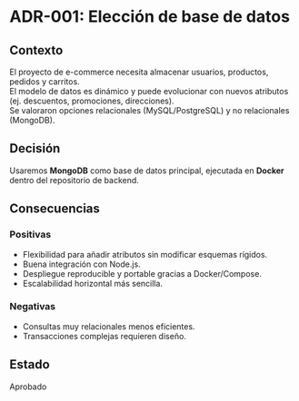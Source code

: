 # ADR-001: Elección de base de datos

## Contexto
El proyecto de e-commerce necesita almacenar usuarios, productos, pedidos y carritos.  
El modelo de datos es dinámico y puede evolucionar con nuevos atributos (ej. descuentos, promociones, direcciones).  
Se valoraron opciones relacionales (MySQL/PostgreSQL) y no relacionales (MongoDB).

## Decisión
Usaremos **MongoDB** como base de datos principal, ejecutada en **Docker** dentro del repositorio de backend.

## Consecuencias

### Positivas
+ Flexibilidad para añadir atributos sin modificar esquemas rígidos.  
+ Buena integración con Node.js.  
+ Despliegue reproducible y portable gracias a Docker/Compose.  
+ Escalabilidad horizontal más sencilla.  

### Negativas
- Consultas muy relacionales menos eficientes.  
- Transacciones complejas requieren diseño.    

## Estado
Aprobado
